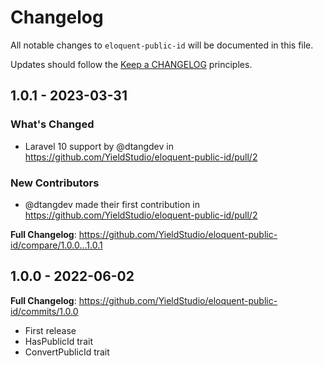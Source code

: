 # Changelog

All notable changes to `eloquent-public-id` will be documented in this file.

Updates should follow the [Keep a CHANGELOG](http://keepachangelog.com/) principles.

## 1.0.1 - 2023-03-31

### What's Changed

- Laravel 10 support by @dtangdev in https://github.com/YieldStudio/eloquent-public-id/pull/2

### New Contributors

- @dtangdev made their first contribution in https://github.com/YieldStudio/eloquent-public-id/pull/2

**Full Changelog**: https://github.com/YieldStudio/eloquent-public-id/compare/1.0.0...1.0.1

## 1.0.0 - 2022-06-02

**Full Changelog**: https://github.com/YieldStudio/eloquent-public-id/commits/1.0.0

- First release
- HasPublicId trait
- ConvertPublicId trait
